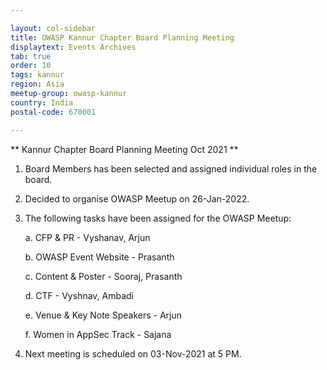 ```yaml
---

layout: col-sidebar
title: OWASP Kannur Chapter Board Planning Meeting
displaytext: Events Archives
tab: true
order: 10
tags: kannur
region: Asia
meetup-group: owasp-kannur
country: India
postal-code: 670001

---
```


** Kannur Chapter Board Planning Meeting Oct 2021 **

1. Board Members has been selected and assigned individual roles in the board.

2. Decided to organise OWASP Meetup on 26-Jan-2022.

3. The following tasks have been assigned for the OWASP Meetup:

   a. CFP & PR - Vyshanav, Arjun 

   b. OWASP Event Website - Prasanth

   c. Content & Poster - Sooraj, Prasanth

   d. CTF - Vyshnav, Ambadi

   e. Venue & Key Note Speakers - Arjun

   f. Women in AppSec Track - Sajana

4. Next meeting is scheduled on 03-Nov-2021 at 5 PM.
